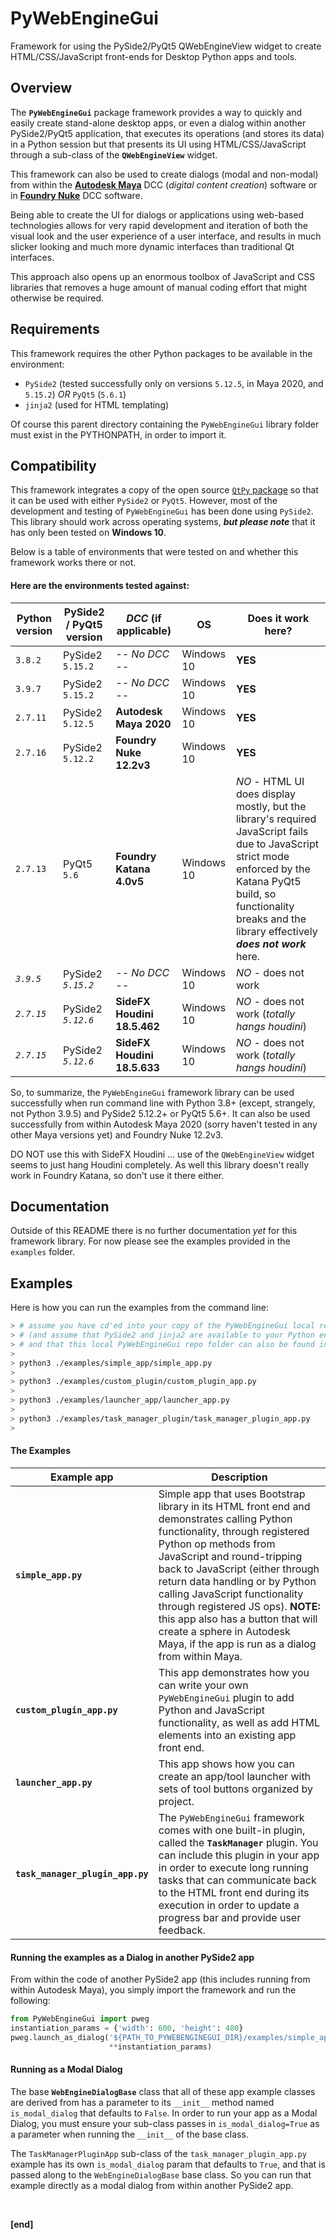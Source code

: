 # PyWebEngineGui
Framework for using the PySide2/PyQt5 QWebEngineView widget to create HTML/CSS/JavaScript front-ends for Desktop Python apps and tools.



## Overview

The **`PyWebEngineGui`** package framework provides a way to quickly and easily create stand-alone desktop apps, or even a dialog within another PySide2/PyQt5 application, that executes its operations (and stores its data) in a Python session but that presents its UI using HTML/CSS/JavaScript through a sub-class of the **`QWebEngineView`** widget.

This framework can also be used to create dialogs (modal and non-modal) from within the [**Autodesk Maya**](https://www.autodesk.ca/en/products/maya/overview) DCC (_digital content creation_) software or in [**Foundry Nuke**](https://www.foundry.com/products/nuke) DCC software.

Being able to create the UI for dialogs or applications using web-based technologies allows for very rapid development and iteration of both the visual look and the user experience of a user interface, and results in much slicker looking and much more dynamic interfaces than traditional Qt interfaces.

This approach also opens up an enormous toolbox of JavaScript and CSS libraries that removes a huge amount of manual coding effort that might otherwise be required.



## Requirements

This framework requires the other Python packages to be available in the environment:

* `PySide2` (tested successfully only on versions `5.12.5`, in Maya 2020, and `5.15.2`) _OR_ `PyQt5` (`5.6.1`)
* `jinja2` (used for HTML templating)

Of course this parent directory containing the `PyWebEngineGui` library folder must exist in the PYTHONPATH, in order to import it.



## Compatibility

This framework integrates a copy of the open source [`QtPy` package](https://github.com/spyder-ide/qtpy) so that it can be used with either `PySide2` or `PyQt5`. However, most of the development and testing of `PyWebEngineGui` has been done using `PySide2`. This library should work across operating systems,  **_but please note_** that it has only been tested on **Windows 10**.

Below is a table of environments that were tested on and whether this framework works there or not.

#### Here are the environments tested against:

| Python version | PySide2 / PyQt5 version | _DCC_ (if applicable)       | **OS**     | Does it work here?                                           |
| -------------- | ----------------------- | --------------------------- | ---------- | ------------------------------------------------------------ |
| `3.8.2`        | PySide2 `5.15.2`        | _-- No DCC --_              | Windows 10 | **YES**                                                      |
| `3.9.7`        | PySide2 `5.15.2`        | _-- No DCC --_              | Windows 10 | **YES**                                                      |
| `2.7.11`       | PySide2 `5.12.5`        | **Autodesk Maya 2020**      | Windows 10 | **YES**                                                      |
| `2.7.16`       | PySide2 `5.12.2`        | **Foundry Nuke 12.2v3**     | Windows 10 | **YES**                                                      |
| `2.7.13`       | PyQt5 `5.6`             | **Foundry Katana 4.0v5**    | Windows 10 | _NO_ - HTML UI does display mostly, but the library's required JavaScript fails due to JavaScript strict mode enforced by the Katana PyQt5 build, so functionality breaks and the library effectively **_does not work_** here. |
| _`3.9.5`_      | PySide2 _`5.15.2`_      | _-- No DCC --_              | Windows 10 | _NO_ - does not work                                         |
| _`2.7.15`_     | PySide2 _`5.12.6`_      | **SideFX Houdini 18.5.462** | Windows 10 | _NO_ - does not work (_totally hangs houdini_)               |
| _`2.7.15`_     | PySide2 _`5.12.6`_      | **SideFX Houdini 18.5.633** | Windows 10 | _NO_ - does not work (_totally hangs houdini_)               |



So, to summarize, the `PyWebEngineGui` framework library can be used successfully when run command line with Python 3.8+ (except, strangely, not Python 3.9.5) and PySide2 5.12.2+ or PyQt5 5.6+. It can also be used successfully from within Autodesk Maya 2020 (sorry haven't tested in any other Maya versions yet) and Foundry Nuke 12.2v3.

DO NOT use this with SideFX Houdini ... use of the `QWebEngineView` widget seems to just hang Houdini completely. As well this library doesn't really work in Foundry Katana, so don't use it there either.



## Documentation

Outside of this README there is no further documentation _yet_ for this framework library. For now please see the examples provided in the `examples` folder.



## Examples


Here is how you can run the examples from the command line:

```bash
> # assume you have cd'ed into your copy of the PyWebEngineGui local repo folder
> # (and assume that PySide2 and jinja2 are available to your Python environemnt
> # and that this local PyWebEngineGui repo folder can also be found in PYTHONPATH)
>
> python3 ./examples/simple_app/simple_app.py
>
> python3 ./examples/custom_plugin/custom_plugin_app.py
>
> python3 ./examples/launcher_app/launcher_app.py
>
> python3 ./examples/task_manager_plugin/task_manager_plugin_app.py
>
```



#### The Examples

| Example app                      | Description                                                  |
| -------------------------------- | ------------------------------------------------------------ |
| **`simple_app.py`**              | Simple app that uses Bootstrap library in its HTML front end and demonstrates calling Python functionality, through registered Python op methods from JavaScript and round-tripping back to JavaScript (either through return data handling or by Python calling JavaScript functionality through registered JS ops). **NOTE:** this app also has a button that will create a sphere in Autodesk Maya, if the app is run as a dialog from within Maya. |
| **`custom_plugin_app.py`**       | This app demonstrates how you can write your own `PyWebEngineGui` plugin to add Python and JavaScript functionality, as well as add HTML elements into an existing app front end. |
| **`launcher_app.py`**            | This app shows how you can create an app/tool launcher with sets of tool buttons organized by project. |
| **`task_manager_plugin_app.py`** | The `PyWebEngineGui` framework comes with one built-in plugin, called the **`TaskManager`** plugin. You can include this plugin in your app in order to execute long running tasks that can communicate back to the HTML front end during its execution in order to update a progress bar and provide user feedback. |



#### Running the examples as a Dialog in another PySide2 app

From within the code of another PySide2 app (this includes running from within Autodesk Maya), you simply import the framework and run the following:

```python
from PyWebEngineGui import pweg
instantiation_params = {'width': 600, 'height': 480}
pweg.launch_as_dialog('${PATH_TO_PYWEBENGINEGUI_DIR}/examples/simple_app/simple_app.py',
                      **instantiation_params)
```



#### Running as a Modal Dialog

The base **`WebEngineDialogBase`** class that all of these app example classes are derived from has a parameter to its `__init__` method named `is_modal_dialog` that defaults to `False`. In order to run your app as a Modal Dialog, you must ensure your sub-class passes in `is_modal_dialog=True` as a parameter when running the `__init__` of the base class.

The `TaskManagerPluginApp` sub-class of the `task_manager_plugin_app.py` example has its own `is_modal_dialog` param that defaults to `True`, and that is passed along to the `WebEngineDialogBase` base class. So you can run that example directly as a modal dialog from within another PySide2 app.



<br>

**[end]**
